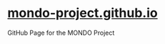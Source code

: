 [mondo-project.github.io](http://mondo-project.github.io/)
=======================

GitHub Page for the MONDO Project


